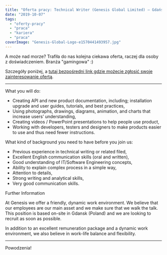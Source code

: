 ```yaml
---
title: "Oferta pracy: Technical Writer (Genesis Global Limited) – Gdańsk"
date: "2019-10-07"
tags:
  - "oferty-pracy"
  - "praca"
  - "kariera"
  - "praca"
coverImage: "Genesis-Global-Logo-e1570441493957.jpg"
---
```


A może nad morze? Trafiła do nas kolejna ciekawa oferta, raczej dla osoby z
doświadczeniem. Branża "gamingowa" :)

Szczegóły poniżej, a
[tutaj bezpośredni link gdzie możecie zgłosić swoje zainteresowanie ofertą](https://boards.greenhouse.io/genesisgloballimited/jobs/4465386002?gh_src=71512ac12).

---

What you will do:

- Creating API and new product documentation, including; installation upgrade
  and user guides, tutorials, and best practices,
- Using photographs, drawings, diagrams, animation, and charts that increase
  users’ understanding,
- Creating videos / PowerPoint presentations to help people use product,
- Working with developers, testers and designers to make products easier to use
  and thus need fewer instructions.

What kind of background you need to have before you join us:

- Previous experience in technical writing or related filed,
- Excellent English communication skills (oral and written),
- Good understanding of IT/Software Engineering concepts,
- Ability to explain complex process in a simple way,
- Attention to details,
- Strong writing and analytical skills,
- Very good communication skills.

Further Information

At Genesis we offer a friendly, dynamic work environment. We believe that our
employees are our main asset and we make sure that we walk the talk. This
position is based on-site in Gdansk (Poland) and we are looking to recruit as
soon as possible.

In addition to an excellent remuneration package and a dynamic work environment,
we also believe in work-life balance and flexibility.

---

Powodzenia!
